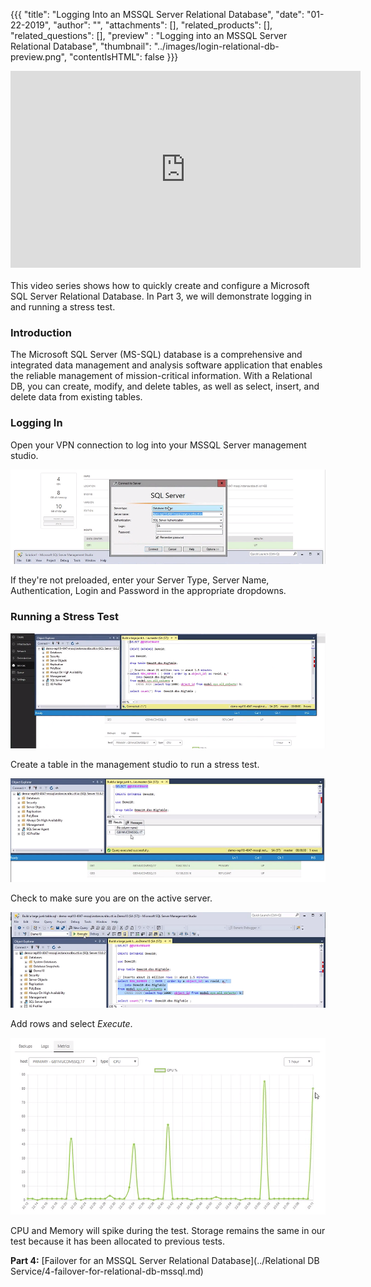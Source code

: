 {{{
  "title": "Logging Into an MSSQL Server Relational Database",
  "date": "01-22-2019",
  "author": "",
  "attachments": [],
  "related_products": [],
  "related_questions": [],
  "preview" : "Logging into an MSSQL Server Relational Database",
  "thumbnail": "../images/login-relational-db-preview.png",
  "contentIsHTML": false
}}}

<div class="no-pdf">
<iframe width="560" height="315" src="https://player.vimeo.com/video/255620675" frameborder="0" allowfullscreen></iframe>
<br>
<br>
This video series shows how to quickly create and configure a Microsoft SQL Server Relational Database. In Part 3, we will demonstrate logging in and running a stress test.
</div>

### Introduction

The Microsoft SQL Server (MS-SQL) database is a comprehensive and integrated data management and analysis software application that enables the reliable management of mission-critical information. With a Relational DB, you can create, modify, and delete tables, as well as select, insert, and delete data from existing tables.

### Logging In

Open your VPN connection to log into your MSSQL Server management studio.

![RDBS Logging](../images/rdbs/logging.png)

If they're not preloaded, enter your Server Type, Server Name, Authentication, Login and Password in the appropriate dropdowns.

### Running a Stress Test

![RDBS Stress](../images/rdbs/stress1.png)

Create a table in the management studio to run a stress test.

![RDBS Stress](../images/rdbs/stress2.png)

Check to make sure you are on the active server.

![RDBS Stress](../images/rdbs/stress3.png)

Add rows and select *Execute*.

![RDBS Stress](../images/rdbs/stress4.png)

CPU and Memory will spike during the test. Storage remains the same in our test because it has been allocated to previous tests.

**Part 4:** [Failover for an MSSQL Server Relational Database](../Relational DB Service/4-failover-for-relational-db-mssql.md)
